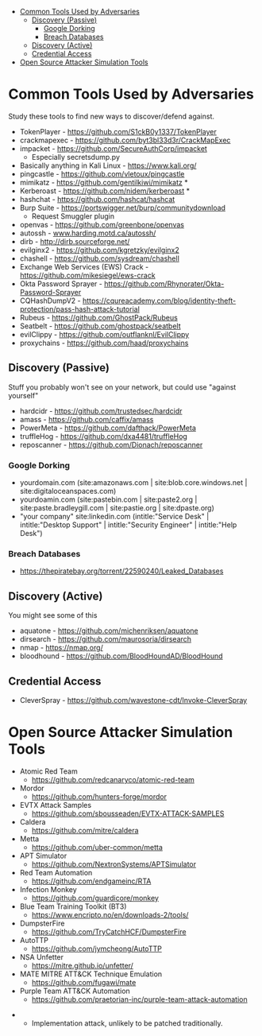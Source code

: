 - [Common Tools Used by Adversaries](#common-tools-used-by-adversaries)
  - [Discovery (Passive)](#discovery-passive)
    - [Google Dorking](#google-dorking)
    - [Breach Databases](#breach-databases)
  - [Discovery (Active)](#discovery-active)
  - [Credential Access](#credential-access)
- [Open Source Attacker Simulation Tools](#open-source-attacker-simulation-tools)

# Common Tools Used by Adversaries

Study these tools to find new ways to discover/defend against.

- TokenPlayer - https://github.com/S1ckB0y1337/TokenPlayer
- crackmapexec - https://github.com/byt3bl33d3r/CrackMapExec
- impacket - https://github.com/SecureAuthCorp/impacket
  - Especially secretsdump.py
- Basically anything in Kali Linux - https://www.kali.org/
- pingcastle - https://github.com/vletoux/pingcastle
- mimikatz - https://github.com/gentilkiwi/mimikatz *
- Kerberoast - https://github.com/nidem/kerberoast *
- hashchat - https://github.com/hashcat/hashcat
- Burp Suite - https://portswigger.net/burp/communitydownload
  - Request Smuggler plugin
- openvas - https://github.com/greenbone/openvas
- autossh - www.harding.motd.ca/autossh/
- dirb - http://dirb.sourceforge.net/
- evilginx2 - https://github.com/kgretzky/evilginx2
- chashell - https://github.com/sysdream/chashell
- Exchange Web Services (EWS) Crack - https://github.com/mikesiegel/ews-crack
- Okta Password Sprayer - https://github.com/Rhynorater/Okta-Password-Sprayer
- CQHashDumpV2 - https://cqureacademy.com/blog/identity-theft-protection/pass-hash-attack-tutorial
- Rubeus - https://github.com/GhostPack/Rubeus
- Seatbelt - https://github.com/ghostpack/seatbelt
- evilClippy - https://github.com/outflanknl/EvilClippy
- proxychains - https://github.com/haad/proxychains

## Discovery (Passive)
Stuff you probably won't see on your network, but could use "against yourself"
- hardcidr - https://github.com/trustedsec/hardcidr
- amass - https://github.com/caffix/amass
- PowerMeta - https://github.com/dafthack/PowerMeta
- truffleHog - https://github.com/dxa4481/truffleHog
- reposcanner - https://github.com/Dionach/reposcanner

### Google Dorking
- yourdomain.com (site:amazonaws.com | site:blob.core.windows.net | site:digitaloceanspaces.com)
- yourdoamin.com (site:pastebin.com | site:paste2.org | site:paste.bradleygill.com | site:pastie.org | site:dpaste.org)
- "your company" site:linkedin.com (intitle:"Service Desk" | intitle:"Desktop Support" | intitle:"Security Engineer" | intitle:"Help Desk")

### Breach Databases
- https://thepiratebay.org/torrent/22590240/Leaked_Databases

## Discovery (Active)
You might see some of this
- aquatone - https://github.com/michenriksen/aquatone
- dirsearch - https://github.com/maurosoria/dirsearch
- nmap - https://nmap.org/
- bloodhound - https://github.com/BloodHoundAD/BloodHound

## Credential Access
- CleverSpray - https://github.com/wavestone-cdt/Invoke-CleverSpray


# Open Source Attacker Simulation Tools

- Atomic Red Team
  - https://github.com/redcanaryco/atomic-red-team
- Mordor
  - https://github.com/hunters-forge/mordor
- EVTX Attack Samples
  - https://github.com/sbousseaden/EVTX-ATTACK-SAMPLES
- Caldera
  - https://github.com/mitre/caldera
- Metta
  - https://github.com/uber-common/metta
- APT Simulator
  - https://github.com/NextronSystems/APTSimulator
- Red Team Automation
  - https://github.com/endgameinc/RTA
- Infection Monkey
  - https://github.com/guardicore/monkey
- Blue Team Training Toolkit (BT3)
  - https://www.encripto.no/en/downloads-2/tools/
- DumpsterFire
  - https://github.com/TryCatchHCF/DumpsterFire
- AutoTTP
  - https://github.com/jymcheong/AutoTTP
- NSA Unfetter
  - https://mitre.github.io/unfetter/
- MATE MITRE ATT&CK Technique Emulation
  - https://github.com/fugawi/mate
- Purple Team ATT&CK Automation
  - https://github.com/praetorian-inc/purple-team-attack-automation


* - Implementation attack, unlikely to be patched traditionally.
